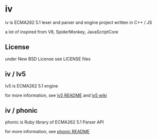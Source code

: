 # iv

iv is ECMA262 5.1 lexer and parser and engine project written in C++ / JS

a lot of inspired from V8, SpiderMonkey, JavaScriptCore

## License

under New BSD License
see LICENSE files

## iv / lv5

lv5 is ECMA262 5.1 engine

for more information, see [lv5 README](https://github.com/Constellation/iv/tree/master/src/lv5) and [lv5 wiki](https://github.com/Constellation/iv/wiki/lv5)

## iv / phonic

phonic is Ruby library of ECMA262 5.1 Parser API

for more information, see [phonic README](https://github.com/Constellation/iv/tree/master/src/phonic)
